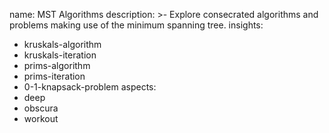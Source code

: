name: MST Algorithms
description: >-
  Explore consecrated algorithms and problems making use of the minimum spanning
  tree.
insights:
  - kruskals-algorithm
  - kruskals-iteration
  - prims-algorithm
  - prims-iteration
  - 0-1-knapsack-problem
aspects:
  - deep
  - obscura
  - workout
 
